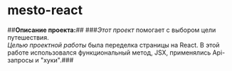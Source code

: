 # mesto-react
##**Описание проекта:**##
###*Этот проект* помогает с выбором цели путешествия.  
*Целью проектной работы* была переделка страницы на React. В этой работе использовался функциональный метод, JSX, применялись Api-запросы и "хуки".###
